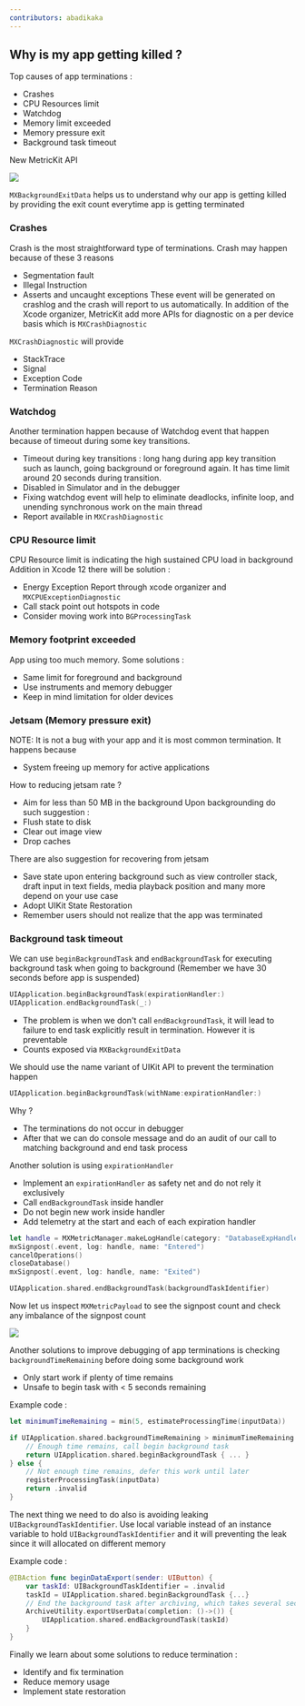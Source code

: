 ```yaml
---
contributors: abadikaka
---
```


## Why is my app getting killed ?

Top causes of app terminations :
* Crashes
* CPU Resources limit
* Watchdog
* Memory limit exceeded
* Memory pressure exit
* Background task timeout

New MetricKit API

![][killed_1]

`MXBackgroundExitData` helps us to understand why our app is getting killed by providing the exit count everytime app is getting terminated

### Crashes
Crash is the most straightforward type of terminations. Crash may happen because of these 3 reasons
* Segmentation fault
* Illegal Instruction
* Asserts and uncaught exceptions
These event will be generated on crashlog and the crash will report to us automatically. In addition of the Xcode organizer, MetricKit add more APIs for diagnostic on a per device basis which is `MXCrashDiagnostic`

`MXCrashDiagnostic` will provide 
* StackTrace
* Signal
* Exception Code
* Termination Reason


### Watchdog
Another termination happen because of Watchdog event that happen because of timeout during some key transitions.
* Timeout during key transitions : long hang during app key transition such as launch, going background or foreground again. It has time limit around 20 seconds during transition.
* Disabled in Simulator and in the debugger
* Fixing watchdog event will help to eliminate deadlocks, infinite loop, and unending synchronous work on the main thread
* Report available in `MXCrashDiagnostic`

### CPU Resource limit
CPU Resource limit is indicating the high sustained CPU load in background
Addition in Xcode 12 there will be solution :
* Energy Exception Report through xcode organizer and `MXCPUExceptionDiagnostic`
* Call stack point out hotspots in code
* Consider moving work into `BGProcessingTask`

### Memory footprint exceeded
App using too much memory. Some solutions :
* Same limit for foreground and background
* Use instruments and memory debugger
* Keep in mind limitation for older devices

### Jetsam (Memory pressure exit)
NOTE: It is not a bug with your app and it is most common termination. It happens because
* System freeing up memory for active applications

How to reducing jetsam rate ?
* Aim for less than 50 MB  in the background
Upon backgrounding do such suggestion :
* Flush state to disk
* Clear out image view
* Drop caches

There are also suggestion for recovering from jetsam
* Save state upon entering background such as view controller stack, draft input in text fields, media playback position and many more depend on your use case
* Adopt UIKit State Restoration
* Remember users should not realize that the app was terminated

### Background task timeout
We can use `beginBackgroundTask` and `endBackgroundTask` for executing background task when going to background (Remember we have 30 seconds before app is suspended)

```swift
UIApplication.beginBackgroundTask(expirationHandler:)
UIApplication.endBackgroundTask(_:)
```

* The problem is when we don't call `endBackgroundTask`, it will lead to failure to end task explicitly result in termination. However it is preventable
* Counts exposed via `MXBackgroundExitData`

We should use the name  variant of UIKit API to prevent the termination happen

```swift
UIApplication.beginBackgroundTask(withName:expirationHandler:)
```

Why ?
* The terminations do not occur in debugger
* After that we can do console message and do an audit of our call to matching background and end task process

Another solution is using `expirationHandler`
* Implement an `expirationHandler` as safety net and do not rely it exclusively
* Call `endBackgroundTask` inside handler
* Do not begin new work inside handler
* Add telemetry at the start and each of each expiration handler

```swift
let handle = MXMetricManager.makeLogHandle(category: "DatabaseExpHandler")
mxSignpost(.event, log: handle, name: "Entered")
cancelOperations()
closeDatabase()
mxSignpost(.event, log: handle, name: "Exited")

UIApplication.shared.endBackgroundTask(backgroundTaskIdentifier)
```

Now let us inspect `MXMetricPayload` to see the signpost count and check any imbalance of the signpost count

![][killed_2]

Another solutions to improve debugging of app terminations is checking `backgroundTimeRemaining` before doing some background work
* Only start work if plenty of time remains
* Unsafe to begin task with < 5 seconds remaining

Example code :

```swift
let minimumTimeRemaining = min(5, estimateProcessingTime(inputData))

if UIApplication.shared.backgroundTimeRemaining > minimumTimeRemaining {
    // Enough time remains, call begin background task
    return UIApplication.shared.beginBackgroundTask { ... }
} else {
    // Not enough time remains, defer this work until later
    registerProcessingTask(inputData)
    return .invalid
}
```

The next thing we need to do also is avoiding leaking `UIBackgroundTaskIdentifier`. Use local variable instead of an instance variable to hold `UIBackgroundTaskIdentifier` and it will preventing the leak since it will allocated on different memory

Example code :

```swift
@IBAction func beginDataExport(sender: UIButton) {
    var taskId: UIBackgroundTaskIdentifier = .invalid
    taskId = UIApplication.shared.beginBackgroundTask {...}
    // End the background task after archiving, which takes several seconds
    ArchiveUtility.exportUserData(completion: ()->()) {
        UIApplication.shared.endBackgroundTask(taskId)
    }
}
```

Finally we learn about some solutions to reduce termination :
* Identify and fix termination
* Reduce memory usage
* Implement state restoration


[killed_1]: ../../../images/notes/wwdc20/10078/killed_1.png
[killed_2]: ../../../images/notes/wwdc20/10078/killed_2.png

